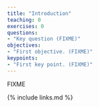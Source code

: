 ```yaml
---
title: "Introduction"
teaching: 0
exercises: 0
questions:
- "Key question (FIXME)"
objectives:
- "First objective. (FIXME)"
keypoints:
- "First key point. (FIXME)"
---
```

FIXME

{% include links.md %}

